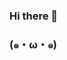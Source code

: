 ### Hi there 👋
### (๑・ω・๑)
<!--
**frahz/frahz** is a ✨ _special_ ✨ repository because its `README.md` (this file) appears on your GitHub profile.

Here are some ideas to get you started:

- 🔭 I’m currently working on ...
- 🌱 I’m currently learning ...
- 👯 I’m looking to collaborate on ...
- 🤔 I’m looking for help with ...
- 💬 Ask me about ...
- 📫 How to reach me: ...
- 😄 Pronouns: ...
- ⚡ Fun fact: ...
![Alt Text](https://media.giphy.com/media/H4E2Bad8aLcJsMFTlg/giphy.gif)
-->
<link rel="me" href="https://hachyderm.io/@frahz"/>
